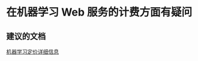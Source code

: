 <properties 
    pageTitle="I have a question regarding billing for machine learning web services"
    description="在机器学习 Web 服务的计费方面有疑问"
    service="microsoft.machinelearning"
    resource="webServices"
    authors="jajan17"
    displayOrder="4"
    selfHelpType="resource"
    supportTopicIds=""
    resourceTags=""
    productPesIds=""
    cloudEnvironments="public"
 />


# <a name="i-have-a-question-regarding-billing-for-machine-learning-web-services"></a>在机器学习 Web 服务的计费方面有疑问

## <a name="recommended-documents"></a>**建议的文档**
[机器学习定价详细信息](http://go.microsoft.com/fwlink/?LinkId=824637)



<!--HONumber=Dec16_HO2-->


